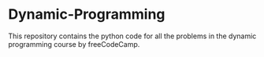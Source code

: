 # Dynamic-Programming
This repository contains the python code for all the problems in the dynamic programming course by freeCodeCamp.
